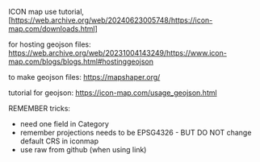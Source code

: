 ICON map use tutorial,
[https://web.archive.org/web/20240623005748/https://icon-map.com/downloads.html]


for hosting geojson files:
https://web.archive.org/web/20231004143249/https://www.icon-map.com/blogs/blogs.html#hostinggeojson

to make geojson files:
https://mapshaper.org/

tutorial for geojson:
https://icon-map.com/usage_geojson.html

REMEMBER tricks:
- need one field in Category
- remember projections needs to be EPSG4326 - BUT DO NOT change default CRS in iconmap
- use raw from github (when using link)
